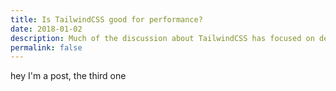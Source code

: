 ```yaml
---
title: Is TailwindCSS good for performance?
date: 2018-01-02
description: Much of the discussion about TailwindCSS has focused on developer and designer experience. What about the users?
permalink: false
---
```


hey I'm a post, the third one
